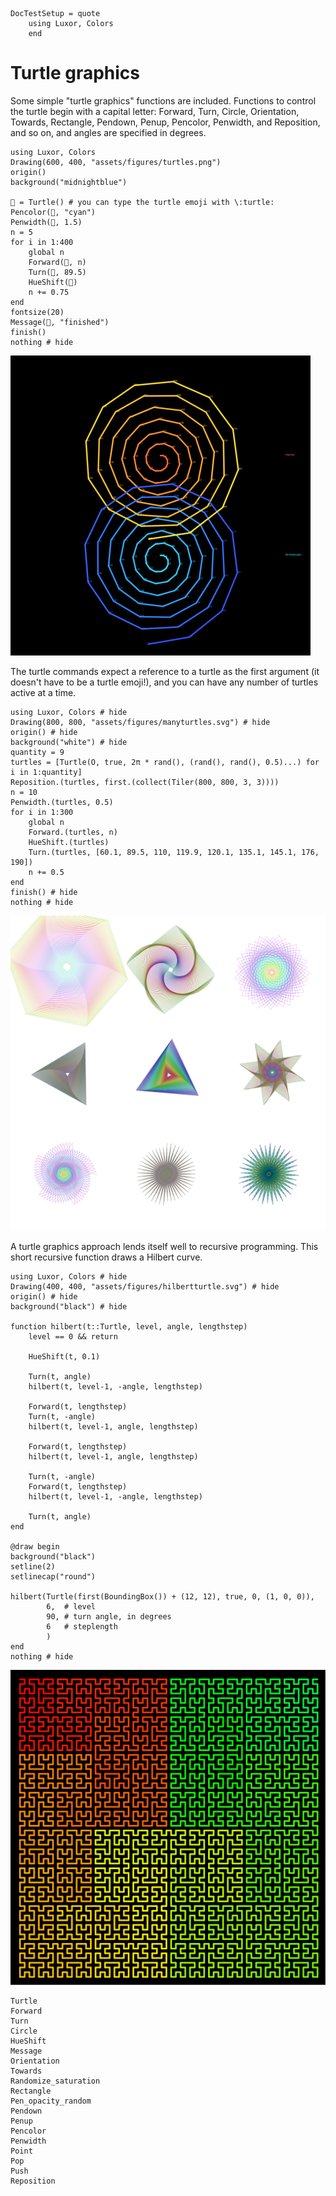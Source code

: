 ```@meta
DocTestSetup = quote
    using Luxor, Colors
    end
```
# Turtle graphics

Some simple "turtle graphics" functions are included. Functions to control the turtle begin with a capital letter: Forward, Turn, Circle, Orientation, Towards, Rectangle, Pendown, Penup, Pencolor, Penwidth, and Reposition, and so on, and angles are specified in degrees.

```@example
using Luxor, Colors
Drawing(600, 400, "assets/figures/turtles.png")  
origin()  
background("midnightblue")  

🐢 = Turtle() # you can type the turtle emoji with \:turtle:
Pencolor(🐢, "cyan")
Penwidth(🐢, 1.5)
n = 5
for i in 1:400
    global n
    Forward(🐢, n)
    Turn(🐢, 89.5)
    HueShift(🐢)
    n += 0.75
end
fontsize(20)
Message(🐢, "finished")
finish()  
nothing # hide
```

![turtles](assets/figures/turtles.png)

The turtle commands expect a reference to a turtle as the first argument (it doesn't have to be a turtle emoji!), and you can have any number of turtles active at a time.

```@example
using Luxor, Colors # hide
Drawing(800, 800, "assets/figures/manyturtles.svg") # hide
origin() # hide
background("white") # hide
quantity = 9
turtles = [Turtle(O, true, 2π * rand(), (rand(), rand(), 0.5)...) for i in 1:quantity]
Reposition.(turtles, first.(collect(Tiler(800, 800, 3, 3))))
n = 10
Penwidth.(turtles, 0.5)
for i in 1:300
    global n
    Forward.(turtles, n)
    HueShift.(turtles)
    Turn.(turtles, [60.1, 89.5, 110, 119.9, 120.1, 135.1, 145.1, 176, 190])
    n += 0.5
end
finish() # hide  
nothing # hide
```

![many turtles](assets/figures/manyturtles.svg)

A turtle graphics approach lends itself well to recursive programming. This short recursive function draws a Hilbert curve.

```@example
using Luxor, Colors # hide
Drawing(400, 400, "assets/figures/hilbertturtle.svg") # hide
origin() # hide
background("black") # hide

function hilbert(t::Turtle, level, angle, lengthstep)
    level == 0 && return

    HueShift(t, 0.1)

    Turn(t, angle)
    hilbert(t, level-1, -angle, lengthstep)

    Forward(t, lengthstep)
    Turn(t, -angle)
    hilbert(t, level-1, angle, lengthstep)

    Forward(t, lengthstep)
    hilbert(t, level-1, angle, lengthstep)

    Turn(t, -angle)
    Forward(t, lengthstep)
    hilbert(t, level-1, -angle, lengthstep)

    Turn(t, angle)
end

@draw begin
background("black")
setline(2)
setlinecap("round")

hilbert(Turtle(first(BoundingBox()) + (12, 12), true, 0, (1, 0, 0)),
        6,  # level
        90, # turn angle, in degrees
        6   # steplength
        )
end
nothing # hide
```

![hilbert turtle](assets/figures/hilbertturtle.svg)

```@docs
Turtle
Forward
Turn
Circle
HueShift
Message
Orientation
Towards
Randomize_saturation
Rectangle
Pen_opacity_random
Pendown
Penup
Pencolor
Penwidth
Point
Pop
Push
Reposition
```
